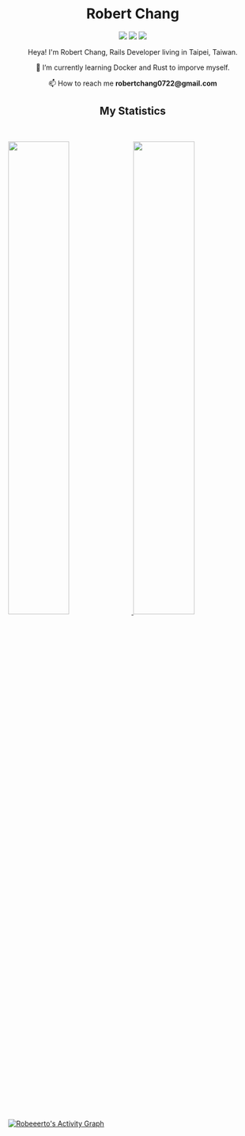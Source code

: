 <h1 align="center">
  <b>Robert Chang</b>
</h1>

<p>
<div align="center">
  <img src="https://img.shields.io/badge/-Rails-CC0000?logo=RubyonRails&style=for-the-badge&logoColor=white" />
  <img src="https://img.shields.io/badge/-Docker-2496ED?logo=Docker&style=for-the-badge&logoColor=white" />
  <img src="https://img.shields.io/badge/-JavaScript-F7DF1E?logo=JavaScript&style=for-the-badge&logoColor=white" />
</div>
</p>

<p>
<div align="center">
Heya! I'm Robert Chang, Rails Developer living in Taipei, Taiwan. 
</div>
</p>

<p>
<div align="center">
🌱 I’m currently learning Docker and Rust to imporve myself.
</div>
</p>

<p>
<div align="center">
  📫 How to reach me <b>robertchang0722@gmail.com</b>
</div>
</p>

<h2 align="center">
  <b>My Statistics</b>
</h2>

<br/>
<p align="left">
  <a href="https://robeeerto.tw/">
    <img width="49.5%" src="https://github-readme-stats.vercel.app/api?username=Robeeerto&show_icons=true&theme=gruvbox&hide_border=true" />
    <img width="49.5%" src="https://github-readme-streak-stats.herokuapp.com/?user=Robeeerto&theme=gruvbox&hide_border=true" />
  </a>
</p>
<br>

[![Robeeerto's Activity Graph](https://activity-graph.herokuapp.com/graph?username=Robeeerto&custom_title=Robert%20Chang's%20Contribution%20Graph&theme=gruvbox&bg_color=282828&hide_border=true&line=d1a01f&point=c58545)](https://robeeerto.tw)
